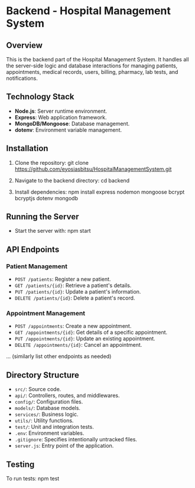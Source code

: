 # Backend - Hospital Management System

## Overview
This is the backend part of the Hospital Management System. It handles all the server-side logic and database interactions for managing patients, appointments, medical records, users, billing, pharmacy, lab tests, and notifications.

## Technology Stack
- **Node.js**: Server runtime environment.
- **Express**: Web application framework.
- **MongoDB/Mongoose**: Database management.
- **dotenv**: Environment variable management.

## Installation

1. Clone the repository:
git clone <https://github.com/eyosiasbitsu/HospitalManagementSystem.git>

2. Navigate to the backend directory:
cd backend

3. Install dependencies:
npm install express nodemon mongoose bcrypt bcryptjs dotenv mongodb


## Running the Server

- Start the server with:
npm start


## API Endpoints

### Patient Management
- `POST /patients`: Register a new patient.
- `GET /patients/{id}`: Retrieve a patient's details.
- `PUT /patients/{id}`: Update a patient's information.
- `DELETE /patients/{id}`: Delete a patient's record.

### Appointment Management
- `POST /appointments`: Create a new appointment.
- `GET /appointments/{id}`: Get details of a specific appointment.
- `PUT /appointments/{id}`: Update an existing appointment.
- `DELETE /appointments/{id}`: Cancel an appointment.

... (similarly list other endpoints as needed)

## Directory Structure

- `src/`: Source code.
- `api/`: Controllers, routes, and middlewares.
- `config/`: Configuration files.
- `models/`: Database models.
- `services/`: Business logic.
- `utils/`: Utility functions.
- `test/`: Unit and integration tests.
- `.env`: Environment variables.
- `.gitignore`: Specifies intentionally untracked files.
- `server.js`: Entry point of the application.

## Testing

To run tests:
npm test